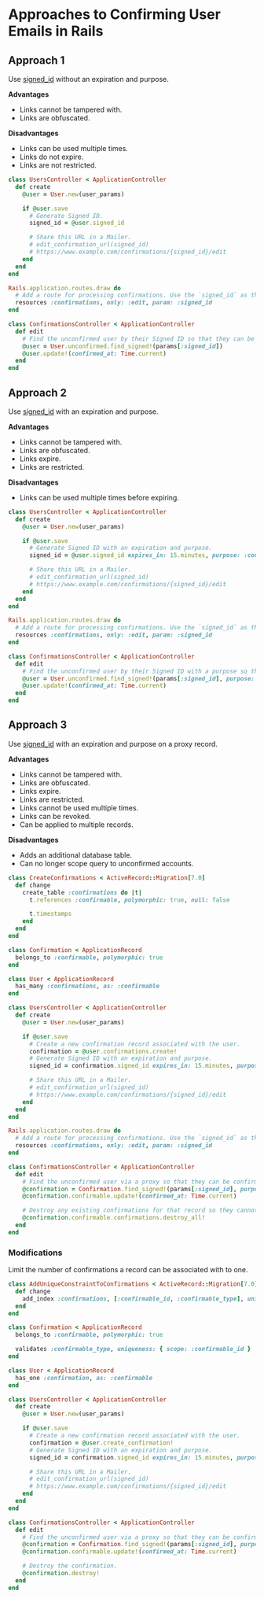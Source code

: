 # Approaches to Confirming User Emails in Rails

## Approach 1

Use [signed_id][] without an expiration and purpose.

**Advantages**

- Links cannot be tampered with.
- Links are obfuscated.

**Disadvantages**

- Links can be used multiple times.
- Links do not expire.
- Links are not restricted.

```ruby
class UsersController < ApplicationController
  def create
    @user = User.new(user_params)

    if @user.save
      # Generate Signed ID.
      signed_id = @user.signed_id

      # Share this URL in a Mailer.
      # edit_confirmation_url(signed_id)
      # https://www.example.com/confirmations/{signed_id}/edit
    end
  end
end
```

```ruby
Rails.application.routes.draw do
  # Add a route for processing confirmations. Use the `signed_id` as the identifier.
  resources :confirmations, only: :edit, param: :signed_id
end
```

```ruby
class ConfirmationsController < ApplicationController
  def edit
    # Find the unconfirmed user by their Signed ID so that they can be confirmed.
    @user = User.unconfirmed.find_signed!(params[:signed_id])
    @user.update!(confirmed_at: Time.current)
  end
end
```

## Approach 2

Use [signed_id][] with an expiration and purpose.

**Advantages**

- Links cannot be tampered with.
- Links are obfuscated.
- Links expire.
- Links are restricted.

**Disadvantages**

- Links can be used multiple times before expiring.

```ruby
class UsersController < ApplicationController
  def create
    @user = User.new(user_params)

    if @user.save
      # Generate Signed ID with an expiration and purpose.
      signed_id = @user.signed_id expires_in: 15.minutes, purpose: :confirmation

      # Share this URL in a Mailer.
      # edit_confirmation_url(signed_id)
      # https://www.example.com/confirmations/{signed_id}/edit
    end
  end
end
```

```ruby
Rails.application.routes.draw do
  # Add a route for processing confirmations. Use the `signed_id` as the identifier.
  resources :confirmations, only: :edit, param: :signed_id
end
```

```ruby
class ConfirmationsController < ApplicationController
  def edit
    # Find the unconfirmed user by their Signed ID with a purpose so that they can be confirmed.
    @user = User.unconfirmed.find_signed!(params[:signed_id], purpose: :confirmation)
    @user.update!(confirmed_at: Time.current)
  end
end
```

## Approach 3

Use [signed_id][] with an expiration and purpose on a proxy record.

**Advantages**

- Links cannot be tampered with.
- Links are obfuscated.
- Links expire.
- Links are restricted.
- Links cannot be used multiple times.
- Links can be revoked.
- Can be applied to multiple records.

**Disadvantages**

- Adds an additional database table.
- Can no longer scope query to unconfirmed accounts.

```ruby
class CreateConfirmations < ActiveRecord::Migration[7.0]
  def change
    create_table :confirmations do |t|
      t.references :confirmable, polymorphic: true, null: false

      t.timestamps
    end
  end
end
```

```ruby
class Confirmation < ApplicationRecord
  belongs_to :confirmable, polymorphic: true
end
```

```ruby
class User < ApplicationRecord
  has_many :confirmations, as: :confirmable
end
```

```ruby
class UsersController < ApplicationController
  def create
    @user = User.new(user_params)

    if @user.save
      # Create a new confirmation record associated with the user.
      confirmation = @user.confirmations.create!
      # Generate Signed ID with an expiration and purpose.
      signed_id = confirmation.signed_id expires_in: 15.minutes, purpose: :confirmation

      # Share this URL in a Mailer.
      # edit_confirmation_url(signed_id)
      # https://www.example.com/confirmations/{signed_id}/edit
    end
  end
end
```

```ruby
Rails.application.routes.draw do
  # Add a route for processing confirmations. Use the `signed_id` as the identifier.
  resources :confirmations, only: :edit, param: :signed_id
end
```

```ruby
class ConfirmationsController < ApplicationController
  def edit
    # Find the unconfirmed user via a proxy so that they can be confirmed.
    @confirmation = Confirmation.find_signed!(params[:signed_id], purpose: :confirmation)
    @confirmation.confirmable.update!(confirmed_at: Time.current)

    # Destroy any existing confirmations for that record so they cannot be used.
    @confirmation.confirmable.confirmations.destroy_all!
  end
end
```

### Modifications

Limit the number of confirmations a record can be associated with to one.

```ruby
class AddUniqueConstraintToConfirmations < ActiveRecord::Migration[7.0]
  def change
    add_index :confirmations, [:confirmable_id, :confirmable_type], unique: true
  end
end
```

```ruby
class Confirmation < ApplicationRecord
  belongs_to :confirmable, polymorphic: true

  validates :confirmable_type, uniqueness: { scope: :confirmable_id }
end
```

```ruby
class User < ApplicationRecord
  has_one :confirmation, as: :confirmable
end
```

```ruby
class UsersController < ApplicationController
  def create
    @user = User.new(user_params)

    if @user.save
      # Create a new confirmation record associated with the user.
      confirmation = @user.create_confirmation!
      # Generate Signed ID with an expiration and purpose.
      signed_id = confirmation.signed_id expires_in: 15.minutes, purpose: :confirmation

      # Share this URL in a Mailer.
      # edit_confirmation_url(signed_id)
      # https://www.example.com/confirmations/{signed_id}/edit
    end
  end
end
```

```ruby
class ConfirmationsController < ApplicationController
  def edit
    # Find the unconfirmed user via a proxy so that they can be confirmed.
    @confirmation = Confirmation.find_signed!(params[:signed_id], purpose: :confirmation)
    @confirmation.confirmable.update!(confirmed_at: Time.current)

    # Destroy the confirmation.
    @confirmation.destroy!
  end
end
```

[signed_id]: https://api.rubyonrails.org/classes/ActiveRecord/SignedId.html#method-i-signed_id
